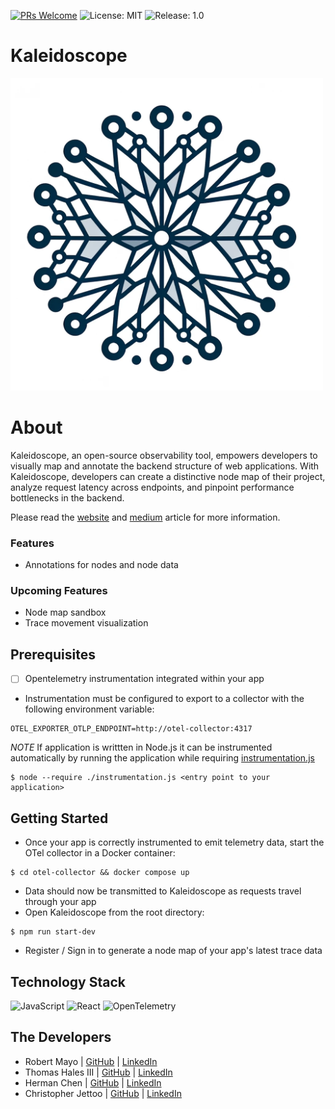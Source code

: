 [![PRs Welcome](https://img.shields.io/badge/PRs-welcome-purple.svg)](https://github.com/open-source-labs/Chronos)
![License: MIT](https://img.shields.io/badge/License-MIT-purple.svg)
![Release: 1.0](https://img.shields.io/badge/Release-12.0-purple)

# Kaleidoscope

<img src="frontend/src/images/kaleidoscope.png" alt="Kaleidoscope logo" width="500" height="500">

# About 
Kaleidoscope, an open-source observability tool, empowers developers to visually map and annotate the backend structure of web applications. With Kaleidoscope, developers can create a distinctive node map of their project, analyze request latency across endpoints, and pinpoint performance bottlenecks in the backend.

Please read the [website](www.google.com) and [medium](https://medium.com/@rbrtm984/a8f0f763de83) article for more information.
### Features
- Annotations for nodes and node data

### Upcoming Features
- Node map sandbox
- Trace movement visualization

## Prerequisites 
- [ ] Opentelemetry instrumentation integrated within your app
- Instrumentation must be configured to export to a collector with the following environment variable: 
```
OTEL_EXPORTER_OTLP_ENDPOINT=http://otel-collector:4317
```

*NOTE* If application is writtten in Node.js it can be instrumented automatically by running the application while requiring [instrumentation.js](https://github.com/oslabs-beta/Kaleidoscope/blob/dev/instrumentation.js)

```
$ node --require ./instrumentation.js <entry point to your application>
```

## Getting Started
- Once your app is correctly instrumented to emit telemetry data, start the OTel collector in a Docker container:
```
$ cd otel-collector && docker compose up
```
- Data should now be transmitted to Kaleidoscope as requests travel through your app
- Open Kaleidoscope from the root directory:
```
$ npm run start-dev
```
- Register / Sign in to generate a node map of your app's latest trace data

## Technology Stack 
![JavaScript](https://img.shields.io/badge/javascript-%23323330.svg?style=for-the-badge&logo=javascript&logoColor=%23F7DF1E)
![React](https://img.shields.io/badge/React-20232A?style=for-the-badge&logo=react&logoColor=61DAFB)
![OpenTelemetry](https://img.shields.io/badge/OpenTelemetry-3d348b?style=for-the-badge&logo=opentelemetry&logoColor=white)

## The Developers 
- Robert Mayo | [GitHub](https://github.com/rbrtm984) | [LinkedIn](https://www.linkedin.com/in/robertcmayo/)
- Thomas Hales III | [GitHub](https://github.com/thalesIII) | [LinkedIn](https://www.linkedin.com/in/thomas-hales-35ab311a3/)
- Herman Chen | [GitHub](https://github.com/HermanChen4) | [LinkedIn](https://www.linkedin.com/in/herman-chen-839339240/)
- Christopher Jettoo | [GitHub](https://github.com/Christopher-Jettoo) | [LinkedIn](https://www.linkedin.com/in/christopher-j-1a240b169/)
